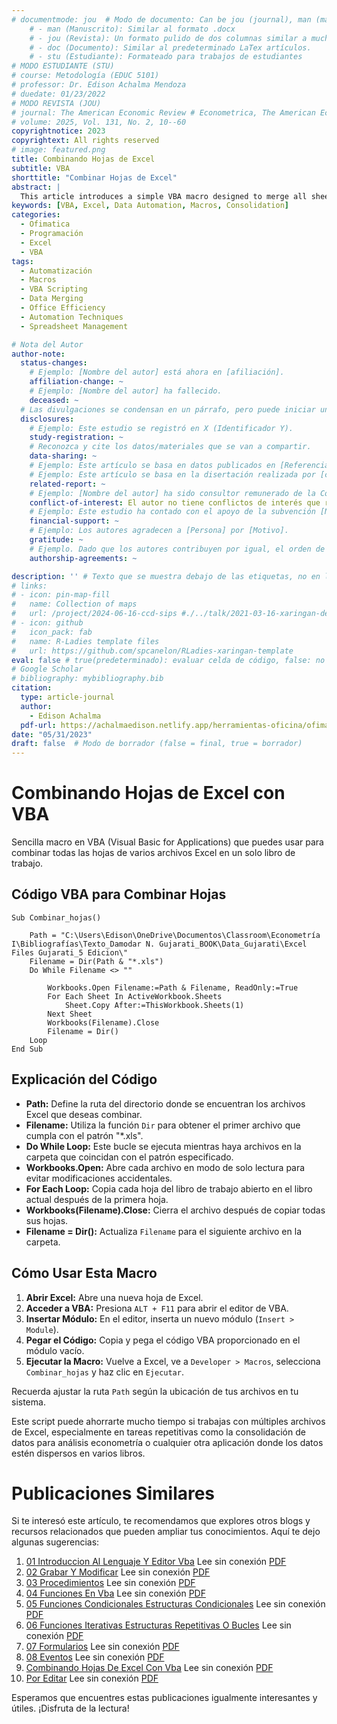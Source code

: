 ```yaml
---
# documentmode: jou  # Modo de documento: Can be jou (journal), man (manuscript), stu (student), or doc (document)
    # - man (Manuscrito): Similar al formato .docx
    # - jou (Revista): Un formato pulido de dos columnas similar a muchas revistas APA.
    # - doc (Documento): Similar al predeterminado LaTex artículos.
    # - stu (Estudiante): Formateado para trabajos de estudiantes
# MODO ESTUDIANTE (STU)
# course: Metodología (EDUC 5101)
# professor: Dr. Edison Achalma Mendoza
# duedate: 01/23/2022
# MODO REVISTA (JOU)
# journal: The American Economic Review # Econometrica, The American Economic Review, Revista de Economía, Revista de la CEPAL
# volume: 2025, Vol. 131, No. 2, 10--60
copyrightnotice: 2023
copyrightext: All rights reserved
# image: featured.png
title: Combinando Hojas de Excel
subtitle: VBA
shorttitle: "Combinar Hojas de Excel"
abstract: |
  This article introduces a simple VBA macro designed to merge all sheets from multiple Excel files into a single workbook. The macro automates the process of data consolidation, which is particularly useful for repetitive tasks in econometrics or any field requiring data aggregation from various sources. The method involves opening each file in read-only mode, copying all sheets to a target workbook, and then closing the source workbook to proceed to the next file in the directory.
keywords: [VBA, Excel, Data Automation, Macros, Consolidation]
categories:
  - Ofimatica
  - Programación
  - Excel
  - VBA
tags:
  - Automatización
  - Macros
  - VBA Scripting
  - Data Merging
  - Office Efficiency
  - Automation Techniques
  - Spreadsheet Management

# Nota del Autor
author-note:
  status-changes: 
    # Ejemplo: [Nombre del autor] está ahora en [afiliación].
    affiliation-change: ~
    # Ejemplo: [Nombre del autor] ha fallecido.
    deceased: ~
  # Las divulgaciones se condensan en un párrafo, pero puede iniciar un campo con dos saltos de línea para separarlas: \n\nNew 
  disclosures:
    # Ejemplo: Este estudio se registró en X (Identificador Y).
    study-registration: ~
    # Reconozca y cite los datos/materiales que se van a compartir.
    data-sharing: ~
    # Ejemplo: Este artículo se basa en datos publicados en [Referencia].
    # Ejemplo: Este artículo se basa en la disertación realizada por [cita].
    related-report: ~
    # Ejemplo: [Nombre del autor] ha sido consultor remunerado de la Corporación X, que ha financiado este estudio.
    conflict-of-interest: El autor no tiene conflictos de interés que revelar.
    # Ejemplo: Este estudio ha contado con el apoyo de la subvención [Número de subvención] de [Fuente de financiación].
    financial-support: ~
    # Ejemplo: Los autores agradecen a [Persona] por [Motivo].
    gratitude: ~
    # Ejemplo. Dado que los autores contribuyen por igual, el orden de autoría se determinó mediante el lanzamiento de una moneda al aire.
    authorship-agreements: ~

description: '' # Texto que se muestra debajo de las etiquetas, no en la página del listado
# links:
# - icon: pin-map-fill
#   name: Collection of maps
#   url: /project/2024-06-16-ccd-sips #./../talk/2021-03-16-xaringan-deploy-demo/
# - icon: github
#   icon_pack: fab
#   name: R-Ladies template files
#   url: https://github.com/spcanelon/RLadies-xaringan-template
eval: false # true(predeterminado): evaluar celda de código, false: no evaluar la celda de código
# Google Scholar
# bibliography: mybibliography.bib
citation:
  type: article-journal
  author:
    - Edison Achalma
  pdf-url: https://achalmaedison.netlify.app/herramientas-oficina/ofimatica/2023-05-31-combinando-hojas-de-excel-con-vba/index.pdf
date: "05/31/2023"
draft: false  # Modo de borrador (false = final, true = borrador)
---
```













# Combinando Hojas de Excel con VBA

Sencilla macro en VBA (Visual Basic for Applications) que puedes usar para combinar todas las hojas de varios archivos Excel en un solo libro de trabajo.

## Código VBA para Combinar Hojas

``` {.default}
Sub Combinar_hojas()

    Path = "C:\Users\Edison\OneDrive\Documentos\Classroom\Econometría I\Bibliografías\Texto_Damodar N. Gujarati_BOOK\Data_Gujarati\Excel Files Gujarati_5 Edicion\"
    Filename = Dir(Path & "*.xls")
    Do While Filename <> ""
    
        Workbooks.Open Filename:=Path & Filename, ReadOnly:=True
        For Each Sheet In ActiveWorkbook.Sheets
            Sheet.Copy After:=ThisWorkbook.Sheets(1)
        Next Sheet
        Workbooks(Filename).Close
        Filename = Dir()
    Loop
End Sub
```

## Explicación del Código

-   **Path:** Define la ruta del directorio donde se encuentran los archivos Excel que deseas combinar.
-   **Filename:** Utiliza la función `Dir` para obtener el primer archivo que cumpla con el patrón "\*.xls".
-   **Do While Loop:** Este bucle se ejecuta mientras haya archivos en la carpeta que coincidan con el patrón especificado.
-   **Workbooks.Open:** Abre cada archivo en modo de solo lectura para evitar modificaciones accidentales.
-   **For Each Loop:** Copia cada hoja del libro de trabajo abierto en el libro actual después de la primera hoja.
-   **Workbooks(Filename).Close:** Cierra el archivo después de copiar todas sus hojas.
-   **Filename = Dir():** Actualiza `Filename` para el siguiente archivo en la carpeta.

## Cómo Usar Esta Macro

1.  **Abrir Excel:** Abre una nueva hoja de Excel.
2.  **Acceder a VBA:** Presiona `ALT + F11` para abrir el editor de VBA.
3.  **Insertar Módulo:** En el editor, inserta un nuevo módulo (`Insert > Module`).
4.  **Pegar el Código:** Copia y pega el código VBA proporcionado en el módulo vacío.
5.  **Ejecutar la Macro:** Vuelve a Excel, ve a `Developer > Macros`, selecciona `Combinar_hojas` y haz clic en `Ejecutar`.

Recuerda ajustar la ruta `Path` según la ubicación de tus archivos en tu sistema.

Este script puede ahorrarte mucho tiempo si trabajas con múltiples archivos de Excel, especialmente en tareas repetitivas como la consolidación de datos para análisis econometría o cualquier otra aplicación donde los datos estén dispersos en varios libros.


# Publicaciones Similares

Si te interesó este artículo, te recomendamos que explores otros blogs y recursos relacionados que pueden ampliar tus conocimientos. Aquí te dejo algunas sugerencias:


1. [01 Introduccion Al Lenguaje Y Editor Vba](https://achalmaedison.netlify.app/herramientas-oficina/ofimatica/2022-12-05-01-introduccion-al-lenguaje-y-editor-vba) Lee sin conexión [PDF](https://achalmaedison.netlify.app/herramientas-oficina/ofimatica/2022-12-05-01-introduccion-al-lenguaje-y-editor-vba/index.pdf)
2. [02 Grabar Y Modificar](https://achalmaedison.netlify.app/herramientas-oficina/ofimatica/2022-12-12-02-grabar-y-modificar) Lee sin conexión [PDF](https://achalmaedison.netlify.app/herramientas-oficina/ofimatica/2022-12-12-02-grabar-y-modificar/index.pdf)
3. [03 Procedimientos](https://achalmaedison.netlify.app/herramientas-oficina/ofimatica/2022-12-19-03-procedimientos) Lee sin conexión [PDF](https://achalmaedison.netlify.app/herramientas-oficina/ofimatica/2022-12-19-03-procedimientos/index.pdf)
4. [04 Funciones En Vba](https://achalmaedison.netlify.app/herramientas-oficina/ofimatica/2022-12-26-04-funciones-en-vba) Lee sin conexión [PDF](https://achalmaedison.netlify.app/herramientas-oficina/ofimatica/2022-12-26-04-funciones-en-vba/index.pdf)
5. [05 Funciones Condicionales Estructuras Condicionales](https://achalmaedison.netlify.app/herramientas-oficina/ofimatica/2023-01-02-05-funciones-condicionales-estructuras-condicionales) Lee sin conexión [PDF](https://achalmaedison.netlify.app/herramientas-oficina/ofimatica/2023-01-02-05-funciones-condicionales-estructuras-condicionales/index.pdf)
6. [06 Funciones Iterativas Estructuras Repetitivas O Bucles](https://achalmaedison.netlify.app/herramientas-oficina/ofimatica/2023-01-09-06-funciones-iterativas-estructuras-repetitivas-o-bucles) Lee sin conexión [PDF](https://achalmaedison.netlify.app/herramientas-oficina/ofimatica/2023-01-09-06-funciones-iterativas-estructuras-repetitivas-o-bucles/index.pdf)
7. [07 Formularios](https://achalmaedison.netlify.app/herramientas-oficina/ofimatica/2023-01-16-07-formularios) Lee sin conexión [PDF](https://achalmaedison.netlify.app/herramientas-oficina/ofimatica/2023-01-16-07-formularios/index.pdf)
8. [08 Eventos](https://achalmaedison.netlify.app/herramientas-oficina/ofimatica/2023-01-23-08-eventos) Lee sin conexión [PDF](https://achalmaedison.netlify.app/herramientas-oficina/ofimatica/2023-01-23-08-eventos/index.pdf)
9. [Combinando Hojas De Excel Con Vba](https://achalmaedison.netlify.app/herramientas-oficina/ofimatica/2023-05-31-combinando-hojas-de-excel-con-vba) Lee sin conexión [PDF](https://achalmaedison.netlify.app/herramientas-oficina/ofimatica/2023-05-31-combinando-hojas-de-excel-con-vba/index.pdf)
10. [Por Editar](https://achalmaedison.netlify.app/herramientas-oficina/ofimatica/2024-03-31-por-editar) Lee sin conexión [PDF](https://achalmaedison.netlify.app/herramientas-oficina/ofimatica/2024-03-31-por-editar/index.pdf)


Esperamos que encuentres estas publicaciones igualmente interesantes y útiles. ¡Disfruta de la lectura!

